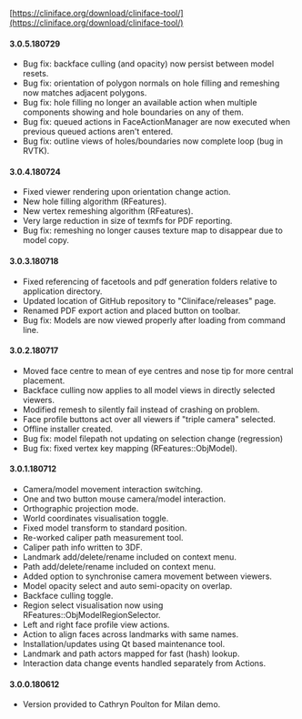 [https://cliniface.org/download/cliniface-tool/](https://cliniface.org/download/cliniface-tool/)

#### 3.0.5.180729
- Bug fix: backface culling (and opacity) now persist between model resets.
- Bug fix: orientation of polygon normals on hole filling and remeshing now matches adjacent polygons.
- Bug fix: hole filling no longer an available action when multiple components showing and hole boundaries on any of them.
- Bug fix: queued actions in FaceActionManager are now executed when previous queued actions aren't entered.
- Bug fix: outline views of holes/boundaries now complete loop (bug in RVTK).

#### 3.0.4.180724
- Fixed viewer rendering upon orientation change action.
- New hole filling algorithm (RFeatures).
- New vertex remeshing algorithm (RFeatures).
- Very large reduction in size of texmfs for PDF reporting.
- Bug fix: remeshing no longer causes texture map to disappear due to model copy.

#### 3.0.3.180718
- Fixed referencing of facetools and pdf generation folders relative to application directory.
- Updated location of GitHub repository to "Cliniface/releases" page.
- Renamed PDF export action and placed button on toolbar.
- Bug fix: Models are now viewed properly after loading from command line.

#### 3.0.2.180717
- Moved face centre to mean of eye centres and nose tip for more central placement.
- Backface culling now applies to all model views in directly selected viewers.
- Modified remesh to silently fail instead of crashing on problem.
- Face profile buttons act over all viewers if "triple camera" selected.
- Offline installer created.
- Bug fix: model filepath not updating on selection change (regression)
- Bug fix: fixed vertex key mapping (RFeatures::ObjModel).

#### 3.0.1.180712
- Camera/model movement interaction switching.
- One and two button mouse camera/model interaction.
- Orthographic projection mode.
- World coordinates visualisation toggle.
- Fixed model transform to standard position.
- Re-worked caliper path measurement tool.
- Caliper path info written to 3DF.
- Landmark add/delete/rename included on context menu.
- Path add/delete/rename included on context menu.
- Added option to synchronise camera movement between viewers.
- Model opacity select and auto semi-opacity on overlap.
- Backface culling toggle.
- Region select visualisation now using RFeatures::ObjModelRegionSelector.
- Left and right face profile view actions.
- Action to align faces across landmarks with same names.
- Installation/updates using Qt based maintenance tool.
- Landmark and path actors mapped for fast (hash) lookup.
- Interaction data change events handled separately from Actions.

#### 3.0.0.180612
- Version provided to Cathryn Poulton for Milan demo.
